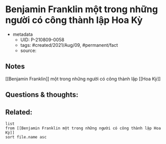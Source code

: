 # Benjamin Franklin một trong những người có công thành lập Hoa Kỳ

- metadata
	- UID: P-210809-0058
	- tags: #created/2021/Aug/09, #permanent/fact 
	- source: 

## Notes
[[Benjamin Franklin]] một trong những người có công thành lập [[Hoa Kỳ]]

## Questions & thoughts:

## Related:
```dataview
list
from [[Benjamin Franklin một trong những người có công thành lập Hoa Kỳ]]
sort file.name asc
```
